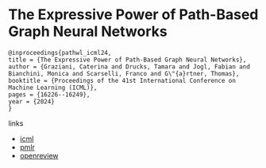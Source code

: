 # The Expressive Power of Path-Based Graph Neural Networks

```
@inproceedings{pathwl_icml24,
title = {The Expressive Power of Path-Based Graph Neural Networks},
author = {Graziani, Caterina and Drucks, Tamara and Jogl, Fabian and Bianchini, Monica and Scarselli, Franco and G\"{a}rtner, Thomas},
booktitle = {Proceedings of the 41st International Conference on Machine Learning (ICML)},
pages = {16226--16249},
year = {2024}
}
```

links
- [icml](https://icml.cc/Conferences/2024/Schedule?showEvent=33339)
- [pmlr](https://proceedings.mlr.press/v235/graziani24a.html)
- [openreview](https://openreview.net/forum?id=io1XSRtcO8)
